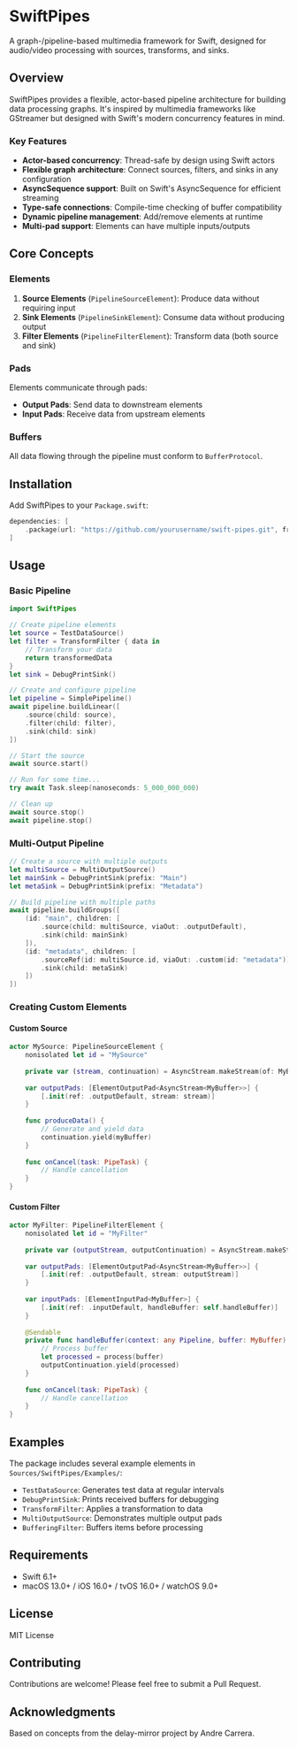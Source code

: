 # SwiftPipes

A graph-/pipeline-based multimedia framework for Swift, designed for audio/video processing with sources, transforms, and sinks.

## Overview

SwiftPipes provides a flexible, actor-based pipeline architecture for building data processing graphs. It's inspired by multimedia frameworks like GStreamer but designed with Swift's modern concurrency features in mind.

### Key Features

- **Actor-based concurrency**: Thread-safe by design using Swift actors
- **Flexible graph architecture**: Connect sources, filters, and sinks in any configuration
- **AsyncSequence support**: Built on Swift's AsyncSequence for efficient streaming
- **Type-safe connections**: Compile-time checking of buffer compatibility
- **Dynamic pipeline management**: Add/remove elements at runtime
- **Multi-pad support**: Elements can have multiple inputs/outputs

## Core Concepts

### Elements

1. **Source Elements** (`PipelineSourceElement`): Produce data without requiring input
2. **Sink Elements** (`PipelineSinkElement`): Consume data without producing output  
3. **Filter Elements** (`PipelineFilterElement`): Transform data (both source and sink)

### Pads

Elements communicate through pads:
- **Output Pads**: Send data to downstream elements
- **Input Pads**: Receive data from upstream elements

### Buffers

All data flowing through the pipeline must conform to `BufferProtocol`.

## Installation

Add SwiftPipes to your `Package.swift`:

```swift
dependencies: [
    .package(url: "https://github.com/yourusername/swift-pipes.git", from: "0.1.0")
]
```

## Usage

### Basic Pipeline

```swift
import SwiftPipes

// Create pipeline elements
let source = TestDataSource()
let filter = TransformFilter { data in
    // Transform your data
    return transformedData
}
let sink = DebugPrintSink()

// Create and configure pipeline
let pipeline = SimplePipeline()
await pipeline.buildLinear([
    .source(child: source),
    .filter(child: filter),
    .sink(child: sink)
])

// Start the source
await source.start()

// Run for some time...
try await Task.sleep(nanoseconds: 5_000_000_000)

// Clean up
await source.stop()
await pipeline.stop()
```

### Multi-Output Pipeline

```swift
// Create a source with multiple outputs
let multiSource = MultiOutputSource()
let mainSink = DebugPrintSink(prefix: "Main")
let metaSink = DebugPrintSink(prefix: "Metadata")

// Build pipeline with multiple paths
await pipeline.buildGroups([
    (id: "main", children: [
        .source(child: multiSource, viaOut: .outputDefault),
        .sink(child: mainSink)
    ]),
    (id: "metadata", children: [
        .sourceRef(id: multiSource.id, viaOut: .custom(id: "metadata")),
        .sink(child: metaSink)
    ])
])
```

### Creating Custom Elements

#### Custom Source

```swift
actor MySource: PipelineSourceElement {
    nonisolated let id = "MySource"
    
    private var (stream, continuation) = AsyncStream.makeStream(of: MyBuffer.self)
    
    var outputPads: [ElementOutputPad<AsyncStream<MyBuffer>>] {
        [.init(ref: .outputDefault, stream: stream)]
    }
    
    func produceData() {
        // Generate and yield data
        continuation.yield(myBuffer)
    }
    
    func onCancel(task: PipeTask) {
        // Handle cancellation
    }
}
```

#### Custom Filter

```swift
actor MyFilter: PipelineFilterElement {
    nonisolated let id = "MyFilter"
    
    private var (outputStream, outputContinuation) = AsyncStream.makeStream(of: MyBuffer.self)
    
    var outputPads: [ElementOutputPad<AsyncStream<MyBuffer>>] {
        [.init(ref: .outputDefault, stream: outputStream)]
    }
    
    var inputPads: [ElementInputPad<MyBuffer>] {
        [.init(ref: .inputDefault, handleBuffer: self.handleBuffer)]
    }
    
    @Sendable
    private func handleBuffer(context: any Pipeline, buffer: MyBuffer) async {
        // Process buffer
        let processed = process(buffer)
        outputContinuation.yield(processed)
    }
    
    func onCancel(task: PipeTask) {
        // Handle cancellation
    }
}
```

## Examples

The package includes several example elements in `Sources/SwiftPipes/Examples/`:

- `TestDataSource`: Generates test data at regular intervals
- `DebugPrintSink`: Prints received buffers for debugging
- `TransformFilter`: Applies a transformation to data
- `MultiOutputSource`: Demonstrates multiple output pads
- `BufferingFilter`: Buffers items before processing

## Requirements

- Swift 6.1+
- macOS 13.0+ / iOS 16.0+ / tvOS 16.0+ / watchOS 9.0+

## License

MIT License

## Contributing

Contributions are welcome! Please feel free to submit a Pull Request.

## Acknowledgments

Based on concepts from the delay-mirror project by Andre Carrera.
